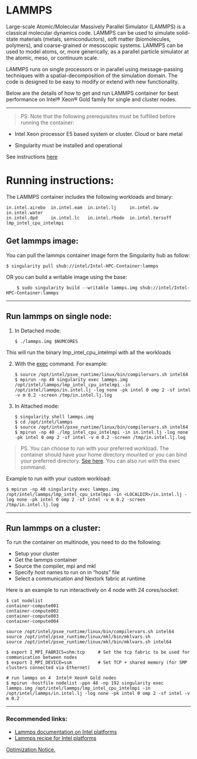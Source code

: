 # LAMMPS

Large-scale Atomic/Molecular Massively Parallel Simulator (LAMMPS) is a classical molecular dynamics code. LAMMPS can be used to simulate solid-state materials (metals, semiconductors), soft matter (biomolecules, polymers), and coarse-grained or mesoscopic systems. LAMMPS can be used to model atoms, or, more generically, as a parallel particle simulator at the atomic, meso, or continuum scale.

LAMMPS runs on single processors or in parallel using message-passing techniques with a spatial-decomposition of the simulation domain. The code is designed to be easy to modify or extend with new functionality.

Below are the details of how to get and run LAMMPS container for best performance on Intel® Xeon® Gold family for single and cluster nodes.

***
> PS: Note that the following prerequisites must be fulfilled before running the container:

  - Intel Xeon processor E5 based system or cluster. Cloud or bare metal 

  - Singularity must be installed and operational

See instructions [here](https://github.com/intel/Intel-HPC-Container/wiki/3.-Documentation-running-CSPs)

# Running instructions:
The LAMMPS container includes the following workloads and binary: 
 
    in.intel.airebo  in.intel.eam  in.intel.lj     in.intel.sw       in.intel.water       
    in.intel.dpd     in.intel.lc   in.intel.rhodo  in.intel.tersoff  lmp_intel_cpu_intelmpi

## Get lammps image:

You can pull the lammps container image form the Singularity hub as follow:

	$ singularity pull shub://intel/Intel-HPC-Container:lammps

OR you can build a writable image using the base:

        $ sudo singularity build --writable lammps.img shub://intel/Intel-HPC-Container:lammps
***
## Run lammps on single node:

1.  In Detached mode:
	
        $ ./lammps.img $NUMCORES

This will run the binary lmp_intel_cpu_intelmpi with all the workloads

2.  With the [exec](http://singularity.lbl.gov/docs-exec) command. For example: 

        $ source /opt/intel/psxe_runtime/linux/bin/compilervars.sh intel64
        $ mpirun -np 40 singularity exec lammps.img /opt/intel/lammps/lmp_intel_cpu_intelmpi -in /opt/intel/lammps/in.intel.lj -log none -pk intel 0 omp 2 -sf intel -v m 0.2 -screen /tmp/in.intel.lj.log
	
3.  In Attached mode: 
       
        $ singularity shell lammps.img
        $ cd /opt/intel/lammps
        $ source /opt/intel/psxe_runtime/linux/bin/compilervars.sh intel64
        $ mpirun -np 40 ./lmp_intel_cpu_intelmpi -in in.intel.lj -log none -pk intel 0 omp 2 -sf intel -v m 0.2 -screen /tmp/in.intel.lj.log

> PS. You can choose to run with your preferred workload. The container should have your home directory mounted or you can bind your preferred directory. [See here](https://singularity.lbl.gov/docs-mount). You can also run with the exec command. 

Example to run with your custom workload:

    $ mpirun -np 40 singularity exec lammps.img /opt/intel/lammps/lmp_intel_cpu_intelmpi -in <LOCALDIR>/in.intel.lj -log none -pk intel 0 omp 2 -sf intel -v m 0.2 -screen /tmp/in.intel.lj.log

***

## Run lammps on a cluster:

To run the container on multinode, you need to do the following:

 * Setup your cluster
 * Get the lammps container
 * Source the compiler, mpi and mkl
 * Specify host names to run on in “hosts” file
 * Select a communication and Nextork fabric at runtime
 
 Here is an example to run interactively on 4 node with 24 cores/socket:

	$ cat nodelist 
	container-compute001
	container-compute002
	container-compute003
	container-compute004
	
	source /opt/intel/psxe_runtime/linux/bin/compilervars.sh intel64
	source /opt/intel/psxe_runtime/linux/mkl/bin/mklvars.sh
	source /opt/intel/psxe_runtime/linux/mkl/bin/mklvars.sh intel64 
	
	$ export I_MPI_FABRICS=shm:tcp     # Set the tcp fabric to be used for communication between nodes
	$ export I_MPI_DEVICE=ssm          # Set TCP + shared memory (for SMP clusters connected via Ethernet)
	
	# run lammps on 4  Intel® Xeon® Gold nodes
	$ mpirun -hostfile nodelist -ppn 48 -np 192 singularity exec lammps.img /opt/intel/lammps/lmp_intel_cpu_intelmpi -in /opt/intel/lammps/in.intel.lj -log none -pk intel 0 omp 2 -sf intel -v m 0.2

***
### Recommended links:

* [Lammps documentation on Intel platforms](http://lammps.sandia.gov/doc/accelerate_intel.html)
* [Lammps recipe for Intel platforms](https://software.intel.com/en-us/articles/recipe-lammps-for-intel-xeon-phi-processors)



[Optimization Notice.](https://software.intel.com/en-us/articles/optimization-notice#opt-en)
